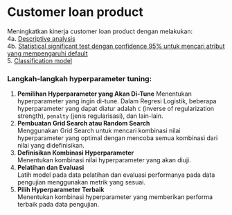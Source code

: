 # Customer loan product

Meningkatkan kinerja customer loan product dengan melakukan:<br>
4a. [Descriptive analysis](https://github.com/imamsutono/credit-default-py/blob/master/descriptive_analysis.py)<br>
4b. [Statistical significant test dengan confidence 95% untuk mencari atribut yang mempengaruhi default](https://github.com/imamsutono/credit-default-py/blob/master/default_determinant.py)<br>
5. [Classification model](https://github.com/imamsutono/credit-default-py/blob/master/classification_model.py)<br>

### Langkah-langkah hyperparameter tuning:
1. **Pemilihan Hyperparameter yang Akan Di-Tune**
Menentukan hyperparameter yang ingin di-tune. Dalam Regresi Logistik, beberapa hyperparameter yang dapat diatur adalah `C` (inverse of regularization strength), `penalty` (jenis regularisasi), dan lain-lain.
2. **Pembuatan Grid Search atau Random Search**<br>
Menggunakan Grid Search untuk mencari kombinasi nilai hyperparameter yang optimal dengan mencoba semua kombinasi dari nilai yang didefinisikan.
3. **Definisikan Kombinasi Hyperparameter**<br>
Menentukan kombinasi nilai hyperparameter yang akan diuji.
4. **Pelatihan dan Evaluasi**<br>
Latih model pada data pelatihan dan evaluasi performanya pada data pengujian menggunakan metrik yang sesuai.
5. **Pilih Hyperparameter Terbaik**<br>
Menentukan kombinasi hyperparameter yang memberikan performa terbaik pada data pengujian.
